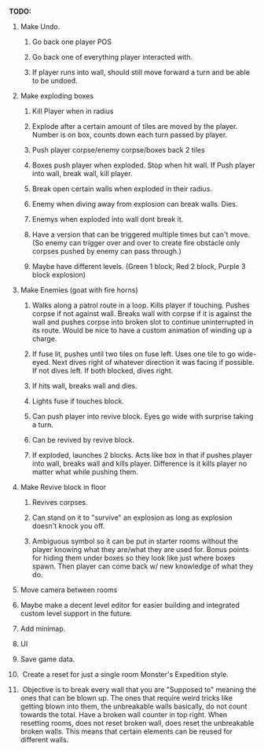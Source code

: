 **TODO:**

1. Make Undo. 

   1. Go back one player POS

   2. Go back one of everything player interacted with. 

   3. If player runs into wall, should still move forward a turn and be able to be undoed. 

2. Make exploding boxes

   1. Kill Player when in radius

   2. Explode after a certain amount of tiles are moved by the player. Number is on box, counts down each turn passed by player. 

   3. Push player corpse/enemy corpse/boxes back 2 tiles

   4. Boxes push player when exploded. Stop when hit wall. If Push player into wall, break wall, kill player. 

   5. Break open certain walls when exploded in their radius. 

   6. Enemy when diving away from explosion can break walls. Dies. 

   7. Enemys when exploded into wall dont break it. 

   8. Have a version that can be triggered multiple times but can't move. (So enemy can trigger over and over to create fire obstacle only corpses pushed by enemy can pass through.)

   9. Maybe have different levels. (Green 1 block, Red 2 block, Purple 3 block explosion)

3. Make Enemies (goat with fire horns)

   1. Walks along a patrol route in a loop. Kills player if touching. Pushes corpse if not against wall. Breaks wall with corpse if it is against the wall and pushes corpse into broken slot to continue uninterrupted in its route. Would be nice to have a custom animation of winding up a charge. 

   2. If fuse lit, pushes until two tiles on fuse left. Uses one tile to go wide-eyed. Next dives right of whatever direction it was facing if possible. If not dives left. If both blocked, dives right. 

   3. If hits wall, breaks wall and dies.

   4. Lights fuse if touches block. 

   5. Can push player into revive block. Eyes go wide with surprise taking a turn. 

   6. Can be revived by revive block. 

   7. If exploded, launches 2 blocks. Acts like box in that if pushes player into wall, breaks wall and kills player. Difference is it kills player no matter what while pushing them. 

4. Make Revive block in floor

   1. Revives corpses.

   2. Can stand on it to "survive" an explosion as long as explosion doesn't knock you off. 

   3. Ambiguous symbol so it can be put in starter rooms without the player knowing what they are/what they are used for. Bonus points for hiding them under boxes so they look like just where boxes spawn. Then player can come back w/ new knowledge of what they do. 

5. Move camera between rooms

6. Maybe make a decent level editor for easier building and integrated custom level support in the future. 

7. Add minimap. 

8. UI

9. Save game data. 

10.  Create a reset for just a single room Monster's Expedition style. 

11.  Objective is to break every wall that you are "Supposed to" meaning the ones that can be blown up. The ones that require weird tricks like getting blown into them, the unbreakable walls basically, do not count towards the total. Have a broken wall counter in top right. When resetting rooms, does not reset broken wall, does reset the unbreakable broken walls. This means that certain elements can be reused for different walls.
